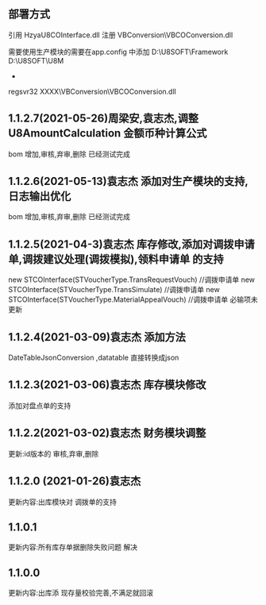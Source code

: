 ## 部署方式
引用 HzyaU8COInterface.dll
注册 VBConversion\VBCOConversion.dll


需要使用生产模块的需要在app.config 中添加
D:\U8SOFT\Framework 
D:\U8SOFT\U8M
<configuration>
  <runtime>
    <assemblyBinding xmlns="urn:schemas-microsoft-com:asm.v1">
      <probing privatePath="bin;D:\U8SOFT\Framework;D:\U8SOFT\U8M"/>
    </assemblyBinding>
  </runtime>
</configuration>


- 
regsvr32 XXXX\VBConversion\VBCOConversion.dll
## 1.1.2.7(2021-05-26)周梁安,袁志杰,调整 U8AmountCalculation 金额币种计算公式
bom 增加,审核,弃审,删除 已经测试完成
## 1.1.2.6(2021-05-13)袁志杰 添加对生产模块的支持,日志输出优化
bom 增加,审核,弃审,删除 已经测试完成

## 1.1.2.5(2021-04-3)袁志杰 库存修改,添加对调拨申请单,调拨建议处理(调拨模拟),领料申请单 的支持
new STCOInterface(STVoucherType.TransRequestVouch) //调拨申请单
new STCOInterface(STVoucherType.TransSimulate) //调拨申请单
new STCOInterface(STVoucherType.MaterialAppealVouch) //调拨申请单
必输项未更新
## 1.1.2.4(2021-03-09)袁志杰 添加方法
DateTableJsonConversion ,datatable 直接转换成json
## 1.1.2.3(2021-03-06)袁志杰 库存模块修改
添加对盘点单的支持 
## 1.1.2.2(2021-03-02)袁志杰 财务模块调整
更新:id版本的 审核,弃审,删除
## 1.1.2.0 (2021-01-26)袁志杰
更新内容:出库模块对 调拨单的支持
## 1.1.0.1
更新内容:所有库存单据删除失败问题 解决
## 1.1.0.0
更新内容:出库添 现存量校验完善,不满足就回滚
